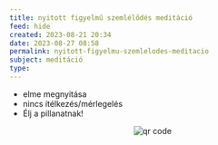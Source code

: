 ```yaml
---
title: nyitott figyelmű szemlélődés meditáció
feed: hide
created: 2023-08-21 20:34
date: 2023-08-27 08:58
permalink: nyitott-figyelmu-szemlelodes-meditacio
subject: meditáció
type: 
---
```


- elme megnyitása
- nincs ítélkezés/mérlegelés
- Élj a pillanatnak!




<p style="text-align: center;"><img src="https://chart.googleapis.com/chart?cht=qr&chl=https://notes.andrasdenes.com/nyitott-figyelmu-szemlelodes-meditacio&chs=180x180&choe=UTF-8&chld=L|2" alt="qr code"></p>

